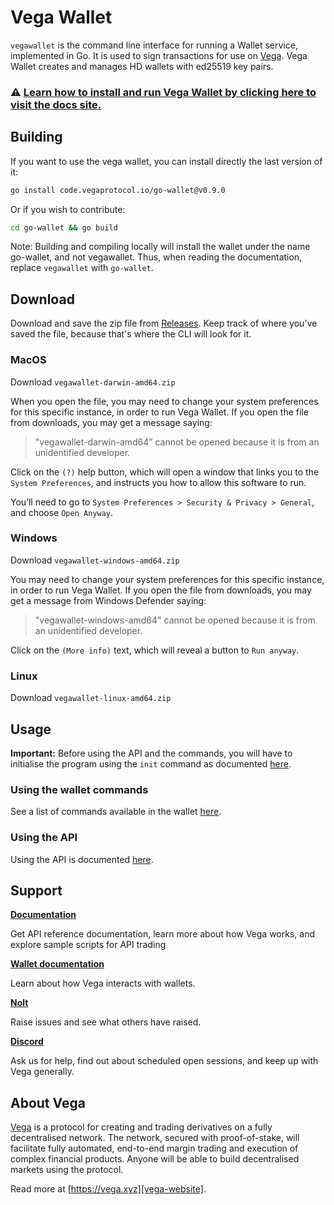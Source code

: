 # Vega Wallet

`vegawallet` is the command line interface for running a Wallet service,
implemented in Go. It is used to sign transactions for use
on [Vega](#about-vega). Vega Wallet creates and manages HD wallets with ed25519
key pairs.

### ⚠️ [Learn how to install and run Vega Wallet by clicking here to visit the docs site.](https://docs.fairground.vega.xyz/docs/wallet/getting-started/) 
 
## Building

If you want to use the vega wallet, you can install directly the last version of it:
```sh
go install code.vegaprotocol.io/go-wallet@v0.9.0
```
Or if you wish to contribute:
```sh
cd go-wallet && go build
```

Note: Building and compiling locally will install the wallet under the name
go-wallet, and not vegawallet. Thus, when reading the documentation,
replace `vegawallet` with `go-wallet`.

## Download

Download and save the zip file
from [Releases](https://github.com/vegaprotocol/go-wallet/releases). Keep track
of where you've saved the file, because that's where the CLI will look for it.

### MacOS

Download `vegawallet-darwin-amd64.zip`

When you open the file, you may need to change your system preferences for this
specific instance, in order to run Vega Wallet. If you open the file from
downloads, you may get a message saying:

> "vegawallet-darwin-amd64” cannot be opened because it is from an unidentified
> developer.

Click on the `(?)` help button, which will open a window that links you to the
`System Preferences`, and instructs you how to allow this software to run.

You’ll need to go to `System Preferences > Security & Privacy > General`, and
choose `Open Anyway`.

### Windows

Download `vegawallet-windows-amd64.zip`

You may need to change your system preferences for this specific instance, in
order to run Vega Wallet. If you open the file from downloads, you may get a
message from Windows Defender saying:

> "vegawallet-windows-amd64" cannot be opened because it is from an unidentified
> developer.

Click on the `(More info)` text, which will reveal a button to `Run anyway`.

### Linux

Download `vegawallet-linux-amd64.zip`

## Usage

**Important:** Before using the API and the commands, you will have to
initialise the program using the `init` command as
documented [here](cmd/README.md#initialise-the-program).

### Using the wallet commands

See a list of commands available in the wallet [here](cmd/README.md).

### Using the API

Using the API is documented [here](service/README.md).

## Support

**[Documentation](https://docs.fairground.vega.xyz)**

Get API reference documentation, learn more about how Vega works, and explore
sample scripts for API trading

**[Wallet documentation](https://docs.fairground.vega.xyz/docs/wallet/)**

Learn about how Vega interacts with wallets.

**[Nolt](https://vega-testnet.nolt.io/)**

Raise issues and see what others have raised.

**[Discord](https://vega.xyz/discord)**

Ask us for help, find out about scheduled open sessions, and keep up with Vega
generally.

## About Vega

[Vega][vega-website] is a protocol for creating and trading derivatives on a
fully decentralised network. The network, secured with proof-of-stake, will
facilitate fully automated, end-to-end margin trading and execution of complex
financial products. Anyone will be able to build decentralised markets using the
protocol.

Read more at [https://vega.xyz][vega-website].

[vega-website]: https://vega.xyz

